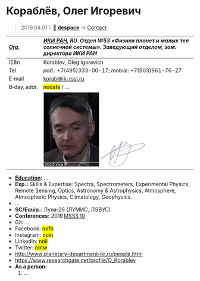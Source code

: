 # Кораблёв, Олег Игоревич
> 2019.04.01 ┊ **[🚀](../index/index.md) [despace](index.md)** → [Contact](contact.md)

|*[Org.](contact.md)*|*[ИКИ РАН](zz_iki_ras.md), RU. Отдел №53 «Физики планет и малых тел солнечной системы». Заведующий отделом, зам. директора ИКИ РАН*|
|:--|:--|
|i18n| Korablev, Oleg Igorevich |
|Tel|*раб.:* +7(495)333-00-17; *mobile:* +7(903)961-76-27 |
|E‑mail| <korab@iki.rssi.ru> |
|B‑day, addr.| <mark>nodate</mark> / … |
|| ![](f/contact/k/korablev_001_animated.gif) [![](f/contact/k/korablev_001_sign_thumb.jpg)](f/contact/k/korablev_001_sign.png) |

   - **[Education](edu.md):** …
   - **Exp.:** Skills & Expertise: Spectra, Spectrometers, Experimental Physics, Remote Sensing, Optics, Astronomy & Astrophysics, Atmosphere, Atmospheric Physics, Climatology, Geophysics.
   - …
   - **SC/Equip.:** Луна‑26 (ЛУМИС, ЛЭВУС)
   - **Conferences:** 2019 [MSSS 10](msss_10.md)
   - Git: …
   - Facebook: <mark>nofb</mark>
   - Instagram: <mark>noin</mark>
   - LinkedIn: <mark>noli</mark>
   - Twitter: <mark>notw</mark>
   - <http://www.planetary-department-iki.ru/people.html>
   - <https://www.researchgate.net/profile/O_Korablev>
   - **As a person:**
      1. …
